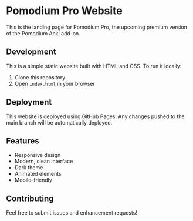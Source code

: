 # Pomodium Pro Website

This is the landing page for Pomodium Pro, the upcoming premium version of the Pomodium Anki add-on.

## Development

This is a simple static website built with HTML and CSS. To run it locally:

1. Clone this repository
2. Open `index.html` in your browser

## Deployment

This website is deployed using GitHub Pages. Any changes pushed to the main branch will be automatically deployed.

## Features

- Responsive design
- Modern, clean interface
- Dark theme
- Animated elements
- Mobile-friendly

## Contributing

Feel free to submit issues and enhancement requests!
